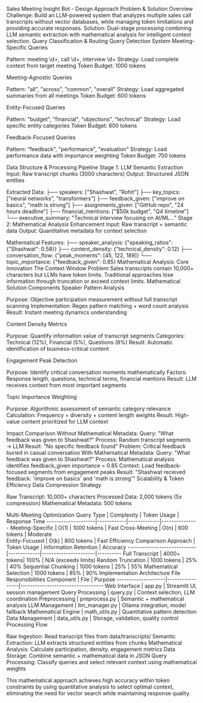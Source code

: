 Sales Meeting Insight Bot - Design Approach
Problem & Solution Overview
Challenge: Build an LLM-powered system that analyzes multiple sales call transcripts without vector databases, while managing token limitations and providing accurate responses.
Solution: Dual-stage processing combining LLM semantic extraction with mathematical analysis for intelligent context selection.
Query Classification & Routing
Query Detection System
Meeting-Specific Queries

Pattern: meeting \d+, call \d+, interview \d+
Strategy: Load complete context from target meeting
Token Budget: 1000 tokens

Meeting-Agnostic Queries

Pattern: "all", "across", "common", "overall"
Strategy: Load aggregated summaries from all meetings
Token Budget: 600 tokens

Entity-Focused Queries

Pattern: "budget", "financial", "objections", "technical"
Strategy: Load specific entity categories
Token Budget: 800 tokens

Feedback-Focused Queries

Pattern: "feedback", "performance", "evaluation"
Strategy: Load performance data with importance weighting
Token Budget: 700 tokens

Data Structure & Processing Pipeline
Stage 1: LLM Semantic Extraction
Input: Raw transcript chunks (3000 characters)
Output: Structured JSON entities

Extracted Data:
├── speakers: ["Shashwat", "Rohit"]
├── key_topics: ["neural networks", "transformers"] 
├── feedback_given: ["improve on basics", "math is strong"]
├── assignments_given: ["GitHub repo", "24 hours deadline"]
├── financial_mentions: ["$50k budget", "Q4 timeline"]
└── executive_summary: "Technical interview focusing on AI/ML..."
Stage 2: Mathematical Analysis Enhancement
Input: Raw transcript + semantic data
Output: Quantitative metadata for context selection

Mathematical Features:
├── speaker_analysis: {"speaking_ratios": {"Shashwat": 0.58}}
├── content_density: {"technical_density": 0.12}
├── conversation_flow: {"peak_moments": [45, 122, 189]}
└── topic_importance: {"feedback_given": 0.85}
Mathematical Analysis: Core Innovation
The Context Window Problem
Sales transcripts contain 10,000+ characters but LLMs have token limits. Traditional approaches lose information through truncation or exceed context limits.
Mathematical Solution Components
Speaker Pattern Analysis

Purpose: Objective participation measurement without full transcript scanning
Implementation: Regex pattern matching + word count analysis
Result: Instant meeting dynamics understanding

Content Density Metrics

Purpose: Quantify information value of transcript segments
Categories: Technical (12%), Financial (5%), Questions (8%)
Result: Automatic identification of business-critical content

Engagement Peak Detection

Purpose: Identify critical conversation moments mathematically
Factors: Response length, questions, technical terms, financial mentions
Result: LLM receives context from most important segments

Topic Importance Weighting

Purpose: Algorithmic assessment of semantic category relevance
Calculation: Frequency + diversity + content length weights
Result: High-value content prioritized for LLM context

Impact Comparison
Without Mathematical Metadata:
Query: "What feedback was given to Shashwat?"
Process: Random transcript segments → LLM
Result: "No specific feedback found"
Problem: Critical feedback buried in casual conversation
With Mathematical Metadata:
Query: "What feedback was given to Shashwat?" 
Process: Mathematical analysis identifies feedback_given importance = 0.85
Context: Load feedback-focused segments from engagement peaks
Result: "Shashwat received feedback: 'improve on basics' and 'math is strong'"
Scalability & Token Efficiency
Data Compression Strategy

Raw Transcript: 10,000+ characters
Processed Data: 2,000 tokens (5x compression)
Mathematical Metadata: 500 tokens

Multi-Meeting Optimization
Query Type          | Complexity | Token Usage | Response Time
--------------------|------------|-------------|---------------
Meeting-Specific    | O(1)       | 1000 tokens | Fast
Cross-Meeting       | O(n)       | 600 tokens  | Moderate  
Entity-Focused      | O(k)       | 800 tokens  | Fast
Efficiency Comparison
Approach                    | Token Usage | Information Retention | Accuracy
----------------------------|-------------|----------------------|----------
Full Transcript             | 4000+ tokens| 100%                 | N/A (exceeds limits)
Random Truncation           | 1000 tokens | 25%                  | 40%
Sequential Chunking         | 1000 tokens | 25%                  | 55%
Mathematical Selection      | 1000 tokens | 85%                  | 90%
Implementation Architecture
File Responsibilities
Component           | File            | Purpose
--------------------|-----------------|----------------------------------
Web Interface       | app.py          | Streamlit UI, session management
Query Processing    | query.py        | Context selection, LLM coordination
Preprocessing       | preprocess.py   | Semantic + mathematical analysis
LLM Management      | llm_manager.py  | Ollama integration, model fallback
Mathematical Engine | math_utils.py   | Quantitative pattern detection
Data Management     | data_utils.py   | Storage, validation, quality control
Processing Flow

Raw Ingestion: Read transcript files from data/transcripts/
Semantic Extraction: LLM extracts structured entities from chunks
Mathematical Analysis: Calculate participation, density, engagement metrics
Data Storage: Combine semantic + mathematical data in JSON
Query Processing: Classify queries and select relevant context using mathematical weights

This mathematical approach achieves high accuracy within token constraints by using quantitative analysis to select optimal context, eliminating the need for vector search while maintaining response quality.